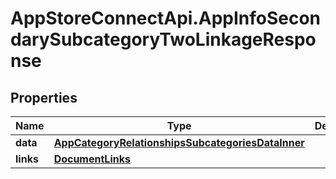# AppStoreConnectApi.AppInfoSecondarySubcategoryTwoLinkageResponse

## Properties

Name | Type | Description | Notes
------------ | ------------- | ------------- | -------------
**data** | [**AppCategoryRelationshipsSubcategoriesDataInner**](AppCategoryRelationshipsSubcategoriesDataInner.md) |  | 
**links** | [**DocumentLinks**](DocumentLinks.md) |  | 


